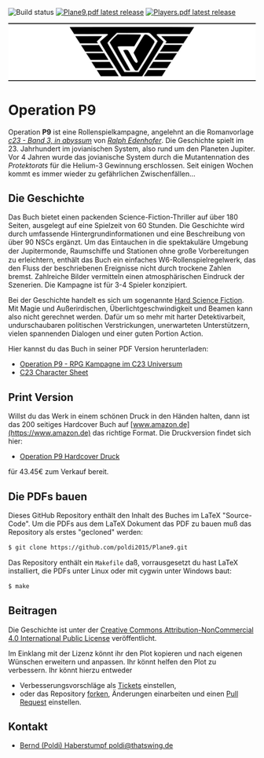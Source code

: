 ![Build status](https://img.shields.io/github/actions/workflow/status/poldi2015/Plane9/build_documents.yml) [![Plane9.pdf latest release](https://img.shields.io/github/release/poldi2015/Plane9.svg?label=Plane9.pdf)](https://github.com/poldi2015/Plane9/releases/latest/download/Plane9.pdf) [![Players.pdf latest release](https://img.shields.io/github/release/poldi2015/Plane9.svg?label=Players.pdf)](https://github.com/poldi2015/Plane9/releases/latest/download/Players.pdf)

![Logo](images/logo_readme.png)


# Operation P9

Operation **P9** ist eine Rollenspielkampagne, angelehnt an die Romanvorlage *[c23 - Band 3, in abyssum](https://www.century23.de/index.php/buecher)* 
von *[Ralph  Edenhofer](https://www.century23.de/index.php/autor)*. Die Geschichte spielt im 23. Jahrhundert im jovianischen System, 
also rund um den Planeten Jupiter. Vor 4 Jahren wurde das jovianische System durch die Mutantennation des *Protektorats* für die 
Helium-3 Gewinnung erschlossen. Seit einigen Wochen kommt es immer wieder zu gefährlichen Zwischenfällen...

## Die Geschichte

Das Buch bietet einen packenden Science-Fiction-Thriller auf über 180 Seiten, ausgelegt auf eine Spielzeit von 60 Stunden. Die 
Geschichte wird durch umfassende Hintergrundinformationen und eine Beschreibung von über 90 NSCs ergänzt. Um das Eintauchen in die
spektakuläre Umgebung der Jupitermonde, Raumschiﬀe und Stationen ohne große Vorbereitungen zu erleichtern, enthält das Buch
ein einfaches W6-Rollenspielregelwerk, das den Fluss der beschriebenen Ereignisse nicht durch trockene Zahlen bremst. Zahlreiche Bilder
vermitteln einen atmosphärischen Eindruck der Szenerien. Die Kampagne ist für 3-4 Spieler konzipiert.

Bei der Geschichte handelt es sich um sogenannte [Hard Science Fiction](https://en.wikipedia.org/wiki/Hard_science_fiction). 
Mit Magie und Außerirdischen, Überlichtgeschwindigkeit und Beamen kann also nicht gerechnet werden. Dafür um so mehr mit 
harter Detektivarbeit, undurschaubaren politischen Verstrickungen, unerwarteten Unterstützern, vielen spannenden Dialogen 
und einer guten Portion Action.

Hier kannst du das Buch in seiner PDF Version herunterladen:

* [Operation P9 - RPG Kampagne im C23 Universum](https://github.com/poldi2015/Plane9/releases/latest/download/Plane9.pdf)
* [C23 Character Sheet](https://github.com/poldi2015/Plane9/releases/latest/download/Operation_P9_Character_Sheet.pdf)

## Print Version

Willst du das Werk in einem schönen Druck in den Händen halten, dann ist das 200 seitiges Hardcover Buch auf 
[www.amazon.de](https://www.amazon.de) das richtige Format. Die Druckversion findet sich hier:

* [Operation P9 Hardcover Druck](https://amzn.eu/d/b32wngQ)

für 43.45€ zum Verkauf bereit.

## Die PDFs bauen

Dieses GitHub Repository enthält den Inhalt des Buches im LaTeX "Source-Code". Um die PDFs aus dem LaTeX Dokument das PDF
zu bauen muß das Repository als erstes "gecloned" werden:

```bash
$ git clone https://github.com/poldi2015/Plane9.git
```

Das Repository enthält ein `Makefile` daß, vorrausgesetzt du hast LaTeX installiert, die PDFs unter Linux oder mit 
cygwin unter Windows baut:

```bash
$ make
```

## Beitragen

Die Geschichte ist unter der [Creative Commons Attribution-NonCommercial 4.0 International Public
License](LICENSE.txt) veröffentlicht.

Im Einklang mit der Lizenz könnt ihr den Plot kopieren und nach eigenen Wünschen erweitern und anpassen. Ihr könnt helfen den Plot zu verbessern. Ihr könnt hierzu entweder

* Verbesserungsvorschläge als [Tickets](https://github.com/poldi2015/Plane9/issues) einstellen,
* oder das Repository [forken](https://help.github.com/en/articles/fork-a-repo), Änderungen einarbeiten und einen [Pull Request](https://help.github.com/en/articles/creating-a-pull-request-from-a-fork) einstellen.

## Kontakt

* [Bernd (Poldi) Haberstumpf <poldi@thatswing.de>](mailto:poldi@thatswing.de)
